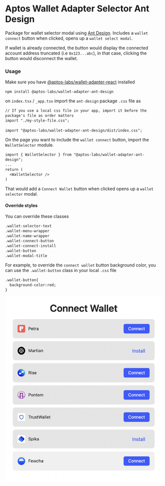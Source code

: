 # Aptos Wallet Adapter Selector Ant Design

Package for wallet selector modal using [Ant Design](https://ant.design/). Includes a `wallet connect` button when clicked, opens up a `wallet select modal`.

If wallet is already connected, the button would display the connected account address truncated (i.e `0x123...abc`), in that case, clicking the button would disconnect the wallet.

### Usage

Make sure you have [@aptos-labs/wallet-adapter-react](../wallet-adapter-react/README.md) installed

```
npm install @aptos-labs/wallet-adapter-ant-design
```

on `index.tsx` / `_app.tsx` import the `ant-design` package `.css` file as

```
// If you use a local css file in your app, import it before the package's file as order matters
import "./my-style-file.css";

import "@aptos-labs/wallet-adapter-ant-design/dist/index.css";
```

On the page you want to include the `wallet connect` button, import the `WalletSelector` module.

```
import { WalletSelector } from "@aptos-labs/wallet-adapter-ant-design";
...
return (
  <WalletSelector />
)
```

That would add a `Connect Wallet` button when clicked opens up a `wallet selector` modal.

#### Override styles

You can override these classes

```
.wallet-selector-text
.wallet-menu-wrapper
.wallet-name-wrapper
.wallet-connect-button
.wallet-connect-install
.wallet-button
.wallet-modal-title
```

For example, to override the `connect wallet` button background color, you can use the `.wallet-button` class in your local `.css` file

```
.wallet-button{
  background-color:red;
}
```

![walletSelector](../../walletselector.png)
